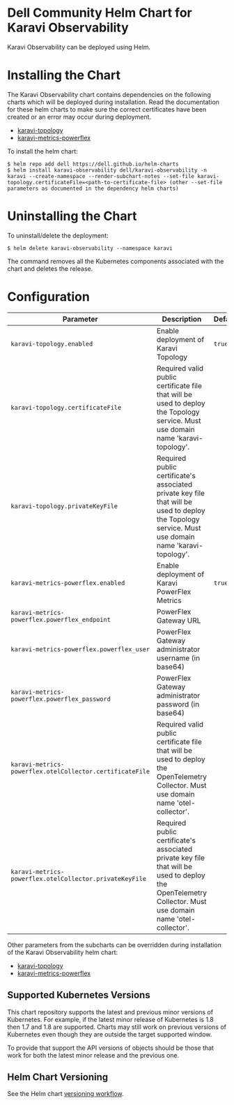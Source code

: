 <!--
Copyright (c) 2020 Dell Inc., or its subsidiaries. All Rights Reserved.

Licensed under the Apache License, Version 2.0 (the "License");
you may not use this file except in compliance with the License.
You may obtain a copy of the License at

    http://www.apache.org/licenses/LICENSE-2.0
-->

# Dell Community Helm Chart for Karavi Observability

Karavi Observability can be deployed using Helm.

# Installing the Chart

The Karavi Observability chart contains dependencies on the following charts which will be deployed during installation. Read the documentation for these helm charts to make sure the correct certificates have been created or an error may occur during deployment.

- [karavi-topology](../karavi-topology/README.md)
- [karavi-metrics-powerflex](../karavi-metrics-powerflex/README.md)

To install the helm chart:

```console
$ helm repo add dell https://dell.github.io/helm-charts
$ helm install karavi-observability dell/karavi-observability -n karavi --create-namespace --render-subchart-notes --set-file karavi-topology.certificateFile=<path-to-certificate-file> (other --set-file parameters as documented in the dependency helm charts)
```

# Uninstalling the Chart

To uninstall/delete the deployment:

```console
$ helm delete karavi-observability --namespace karavi
```

The command removes all the Kubernetes components associated with the chart and deletes the release.

# Configuration

| Parameter                                 | Description                                   | Default                                                 |
|-------------------------------------------|-----------------------------------------------|---------------------------------------------------------|
| `karavi-topology.enabled`                 | Enable deployment of Karavi Topology                        | `true`                                                  |
| `karavi-topology.certificateFile`      | Required valid public certificate file that will be used to deploy the Topology service. Must use domain name 'karavi-topology'.            | ` `                                                   |
| `karavi-topology.privateKeyFile`      | Required public certificate's associated private key file that will be used to deploy the Topology service. Must use domain name 'karavi-topology'.            | ` `|
| `karavi-metrics-powerflex.enabled`                 | Enable deployment of Karavi PowerFlex Metrics      | `true`                                                  |
| `karavi-metrics-powerflex.powerflex_endpoint`      | PowerFlex Gateway URL            | ` `                                                   |
| `karavi-metrics-powerflex.powerflex_user`                      | PowerFlex Gateway administrator username (in base64)                           | ` `                           |
| `karavi-metrics-powerflex.powerflex_password`                      | PowerFlex Gateway administrator password (in base64)                           | ` `                           |
| `karavi-metrics-powerflex.otelCollector.certificateFile`      | Required valid public certificate file that will be used to deploy the OpenTelemetry Collector. Must use domain name 'otel-collector'.            | ` `                                                   |
| `karavi-metrics-powerflex.otelCollector.privateKeyFile`      | Required public certificate's associated private key file that will be used to deploy the OpenTelemetry Collector. Must use domain name 'otel-collector'.            | ` `|

Other parameters from the subcharts can be overridden during installation of the Karavi Observability helm chart:

- [karavi-topology](../karavi-topology/README.md)
- [karavi-metrics-powerflex](../karavi-metrics-powerflex/README.md)

## Supported Kubernetes Versions

This chart repository supports the latest and previous minor versions of Kubernetes. For example, if the latest minor release of Kubernetes is 1.8 then 1.7 and 1.8 are supported. Charts may still work on previous versions of Kubernetes even though they are outside the target supported window.

To provide that support the API versions of objects should be those that work for both the latest minor release and the previous one.

## Helm Chart Versioning

See the Helm chart [versioning workflow](./VERSIONING_WORKFLOW.md).
